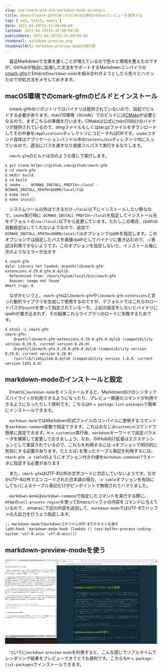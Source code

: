 ```yaml
---
slug: use-cmark-gfm-and-markdown-mode-on-emacs
title: Emacsでcmark-gfmを使ったGitHub互換Markdownプレビューを実現する
tag: [ web, html5, emacs ]
date: 2021-04-29T15:15:00+09:00
lastmod: 2021-04-29T15:15:00+09:00
publishDate: 2021-04-29T15:15:00+09:00
thumbnail: markdown-preview.png
thumbnailAlt: markdown-preview-modeの実行例
---
```


　最近Markdownで文章を書くことが増えているので色々と環境を整えたのですが、GitHubが独自に拡張した文法をサポートするMarkdownコンパイラの[cmark-gfm](https://github.com/github/cmark-gfm)とEmacsの`markdown-mode`を組み合わせようとしたら色々とハマったので対処方法をメモしておきます。

## macOS環境でのcmark-gfmのビルドとインストール

　cmark-gfmのリポジトリではバイナリは提供されていないので、自前でビルドする必要があります。macOS環境（Xcode）でのビルドには[CMake](https://cmake.org/)が必要となるので、まずこちらの準備を行います。CMakeは公式にmacOS向けのバイナリが提供されているので、dmgファイルもしくはtar.gzファイルをダウンロードしてその中身を`/Applications`ディレクトリにコピーすればOKです。`cmake`コマンド自体はアプリケーションバンドル中の`Contents/bin`ディレクトリ内に入っているので、適当にパスを通すなり直接フルパスで実行するなりします。

　`cmark-gfm`のビルドは次のような感じで実行します。

```
$ git clone https://github.com/github/cmark-gfm
$ cd cmark-gfm
$ mkdir build
$ cd build
$ cmake .. -DCMAKE_INSTALL_PREFIX=~/local -DCMAKE_INSTALL_RPATH=$HOME/local/lib
$ make test
$ make install
```

　システムツール以外はできるだけ`~/local`以下にインストールしたい勢なので、`cmake`実行時に`-DCMAKE_INSTALL_PREFIX=~/local`を指定してインストール先をデフォルトの`/usr/local/`以下から変更しています。ただしこの場合、rpathの自動設定はしてくれないようなので、追加で`-DCMAKE_INSTALL_RPATH=$HOME/local/lib`オプションでrpathを指定します。このオプションでは指定したパスを直接rpathとしてバイナリに書き込むので、`~/`表記は利用できないようです。このオプションを指定しないと、インストール後に次のようなエラーが出ます

```
$ cmark-gfm 
dyld: Library not loaded: @rpath/libcmark-gfm-extensions.0.29.0.gfm.0.dylib
  Referenced from: /Users/hylom/local/bin/cmark-gfm
  Reason: image not found
Abort trap: 6
```

　なぜかというと、`cmark-gfm`は`libcmark-gfm`や`libcmark-gfm-extensions`と言った動的ライブラリを生成して使用するのですが、デフォルトではこれらのロードパスが`@rpath`を使って指定されている一方、上記の設定をしないとバイナリにrpathが書き込まれず、その結果これらライブラリのロードに失敗するためです。

```
$ otool -L cmark-gfm 
cmark-gfm:
	@rpath/libcmark-gfm-extensions.0.29.0.gfm.0.dylib (compatibility version 0.29.0, current version 0.29.0)
	@rpath/libcmark-gfm.0.29.0.gfm.0.dylib (compatibility version 0.29.0, current version 0.29.0)
	/usr/lib/libSystem.B.dylib (compatibility version 1.0.0, current version 1281.0.0)
```

## markdown-modeのインストールと設定

　Emacsに`markdown-mode`をインストールすると、Markdown向けのシンタックスハイライトが利用できるようになったり、プレビュー関連のコマンドが利用できるようになったりして便利です。こちらは`M-x package-list-packages`で簡単にインストールできます。

　`markdown-mode`ではMarkdown形式ファイルのコンパイルに使用するコマンドを`markdown-command`変数で指定できます。これはおなじみ`customize`コマンドで簡単に設定できます。`M-x customize`実行後、`markdown`キーワードで設定パラメータを検索して変更しておきましょう。なお、GitHub向け拡張はエクステンションとして実装されているので、これらを利用するには`-e`オプションで明示的に有効にする必要があります。たとえば`|`を使ったテーブル表記を利用するには、`cmark-gfm -e table`のようにオプション付きの値を`markdown-command`パラメータに指定する必要があります

　また、`cmark-gfm`はUTF-8以外の文字コードに対応していないようです。なぜかUTF-8以外でエンコードされた日本語の場合、`-e table`オプションを有効にしても`|`によるテーブル表記だけがピンポイントで無視されてハマりました。

　`markdown-mode`は`markdown-command`で指定したコマンドを実行する際に、elispの`call-process-region`を使ってEmacsバッファの内容をコマンドに与えているので、.emacsに下記の内容を追加して、`markdown-mode`ではUTF-8でバッファの入出力を行うよう指定します。

```
;; markdown-modeでmarkdownコマンドにUTF-8でテキストを渡す
(add-hook 'markdown-mode-hook (lambda () (set-buffer-process-coding-system 'utf-8-unix 'utf-8-unix)))
```

## markdown-preview-modeを使う

![markdown-preview-mode](markdown-preview.png "markdown-preview-modeの実行例")

　ついでに`markdown-preview-mode`を利用すると、こんな感じでリアルタイムでレンダリング結果をプレビューできてとても便利です。こちらも`M-x package-list-packages`でインストールできます。


